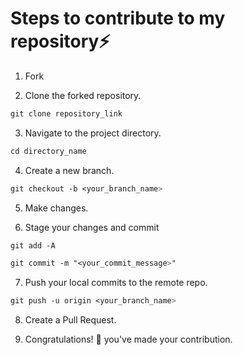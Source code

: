 
# Steps to contribute to my repository⚡

1. Fork 

2. Clone the forked repository.
```css
git clone repository_link
```
  
3. Navigate to the project directory.
```py
cd directory_name
```

4. Create a new branch.
```css
git checkout -b <your_branch_name>
```

5. Make changes.

6. Stage your changes and commit
```css
git add -A

git commit -m "<your_commit_message>"
```

7. Push your local commits to the remote repo.
```css
git push -u origin <your_branch_name>
```

8. Create a Pull Request.

9. Congratulations! 🎉 you've made your contribution.






